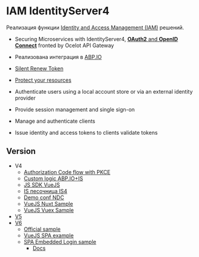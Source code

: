 # IAM IdentityServer4

Реализация функции [Identity and Access Management (IAM)](../../arch/iam.md) решений.

- Securing Microservices with IdentityServer4, [**OAuth2** and **OpenID Connect**](https://medium.com/aspnetrun/securing-microservices-with-identityserver4-with-oauth2-and-openid-connect-fronted-by-ocelot-api-49ea44a0cf9e) fronted by Ocelot API Gateway
- Реализована интеграция в [ABP.IO](../framework/abp.md)

- [Silent Renew Token](https://www.youtube.com/watch?v=AqMtjAeVQHc&ab_channel=RawCoding)
- [Protect your resources](https://identityserver4.readthedocs.io/en/latest/)
- Authenticate users using a local account store or via an external identity provider
- Provide session management and single sign-on
- Manage and authenticate clients
- Issue identity and access tokens to clients validate tokens

## Version

- V4
	- [Authorization Code flow with PKCE](https://referbruv.com/blog/implementing-authorization-code-grant-using-identityserver4-with-pkce/)
	- [Custom logic ABP.IO+IS](https://community.abp.io/posts/how-to-customize-the-signin-manager-3e858753)
	- [JS SDK VueJS](https://github.com/joaojosefilho/vuejsOidcClient)
	- [IS песочница IS4](https://github.com/joaojosefilho/IdentityServer4AndApi)
	- [Demo conf NDC](https://www.youtube.com/watch?v=zOy3-_Cdhn4&t=435s&ab_channel=NDCConferences)
	- [VueJS Nuxt Sample](https://github.com/perarnborg/vuex-oidc-example-nuxt)
	- [VueJS Vuex Sample](https://github.com/perarnborg/vuex-oidc)
- [V5](https://docs.duendesoftware.com/identityserver/v5)
- [V6](https://docs.duendesoftware.com/identityserver/v6)
  - [Official sample](https://github.com/DuendeSoftware/Samples/tree/main/IdentityServer/v6)
  - [VueJS SPA example](https://blog.jetbrains.com/dotnet/2022/05/12/securing-spas-and-blazor-applications-using-the-bff-pattern-recording/)
  - [SPA Embedded Login sample](https://github.com/DuendeSoftware/Samples/tree/main/IdentityServer/v6/UserInteraction/SpaLoginUi)
    - [Docs](https://docs.duendesoftware.com/identityserver/v6/samples/ui/#spa-style-login-page)
